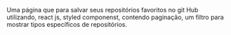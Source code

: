 Uma página que para salvar seus repositórios favoritos no git Hub utilizando, react js, styled componenst, contendo paginação, um filtro para mostrar tipos específicos de repositórios.